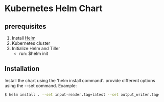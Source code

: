 # Kubernetes Helm Chart

## prerequisites

1. Install [Helm](https://helm.sh/)
2. Kubernetes cluster
3. Initialize Helm and Tiller
    - run: $helm init

## Installation

Install the chart using the 'helm install command'. provide different options using the --set command. Example:

```bash
$ helm install . --set input-reader.tag=latest --set output_writer.tag=latest --set registry=myacr.azurecr.io
```